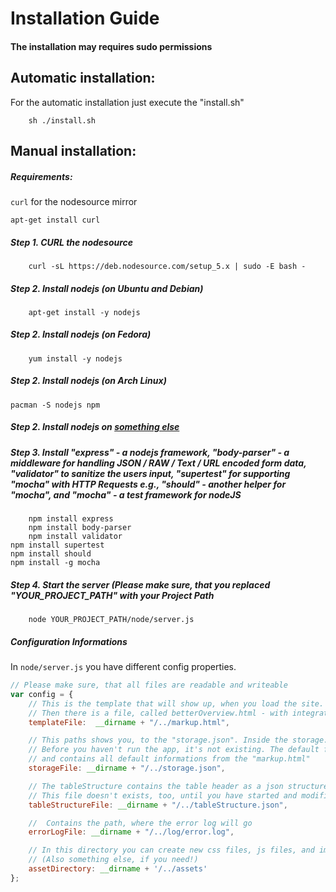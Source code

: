 # Installation Guide

#### The installation may requires sudo permissions


## Automatic installation:
For the automatic installation just execute the "install.sh" 

        sh ./install.sh


## Manual installation:

##### Requirements:

`curl` for the nodesource mirror

	apt-get install curl


##### Step 1. CURL the nodesource 
        curl -sL https://deb.nodesource.com/setup_5.x | sudo -E bash -

##### Step 2. Install nodejs (on Ubuntu and Debian)
        apt-get install -y nodejs

##### Step 2. Install nodejs (on Fedora)
        yum install -y nodejs

##### Step 2. Install nodejs (on Arch Linux)
	pacman -S nodejs npm

##### Step 2. Install nodejs on [something else](https://nodejs.org/en/download/package-manager/)

##### Step 3. Install "express" - a nodejs framework, "body-parser" - a middleware for handling JSON / RAW / Text / URL encoded form data, "validator" to sanitize the users input, "supertest" for supporting "mocha" with HTTP Requests e.g., "should" - another helper for "mocha", and "mocha" - a test framework for nodeJS
        npm install express 
        npm install body-parser
        npm install validator
	npm install supertest	
	npm install should
	npm install -g mocha

##### Step 4. Start the server (Please make sure, that you replaced "YOUR_PROJECT_PATH" with your Project Path
        node YOUR_PROJECT_PATH/node/server.js


##### Configuration Informations

In `node/server.js` you have different config properties.

```javascript
// Please make sure, that all files are readable and writeable
var config = {
    // This is the template that will show up, when you load the site. The markup.html is the default template, and was minimal modified. 
    // Then there is a file, called betterOverview.html - with integrated bootstrap responsive design
    templateFile:  __dirname + "/../markup.html",

    // This paths shows you, to the "storage.json". Inside the storage.json you will find the database entries (people you have saved). 
    // Before you haven't run the app, it's not existing. The default fallback value is inside the "node/server.js" 
    // and contains all default informations from the "markup.html"
    storageFile: __dirname + "/../storage.json",

    // The tableStructure contains the table header as a json structure.
    // This file doesn't exists, too, until you have started and modified the table structure. The default value is saved inside the "node/server.js", as well.
    tableStructureFile: __dirname + "/../tableStructure.json",

    //  Contains the path, where the error log will go
    errorLogFile: __dirname + "/../log/error.log",

    // In this directory you can create new css files, js files, and images.
    // (Also something else, if you need!)
    assetDirectory: __dirname + '/../assets'
};
```

